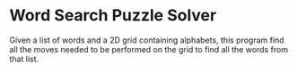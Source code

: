 # Word Search Puzzle Solver
 
Given a list of words and a 2D grid containing alphabets, this program find all the moves needed to be performed on the grid to find all the words from that list.
